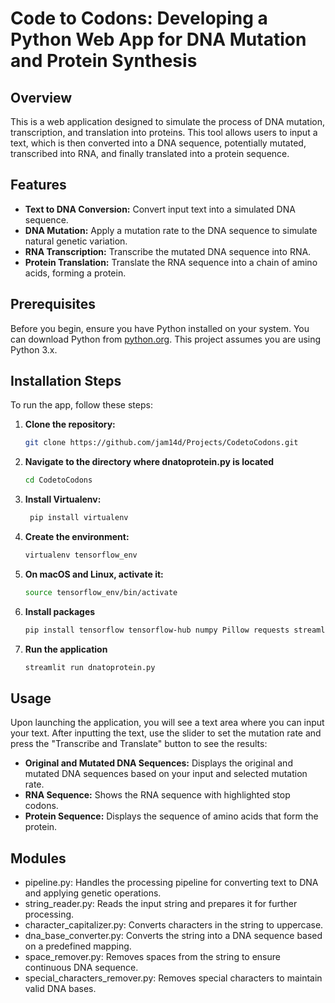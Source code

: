 # Code to Codons: Developing a Python Web App for DNA Mutation and Protein Synthesis

## Overview
This is a web application designed to simulate the process of DNA mutation, transcription, and translation into proteins. This tool allows users to input a text, which is then converted into a DNA sequence, potentially mutated, transcribed into RNA, and finally translated into a protein sequence.

## Features
- **Text to DNA Conversion:** Convert input text into a simulated DNA sequence.
- **DNA Mutation:** Apply a mutation rate to the DNA sequence to simulate natural genetic variation.
- **RNA Transcription:** Transcribe the mutated DNA sequence into RNA.
- **Protein Translation:** Translate the RNA sequence into a chain of amino acids, forming a protein.

## Prerequisites
Before you begin, ensure you have Python installed on your system. You can download Python from [python.org](https://www.python.org/downloads/). This project assumes you are using Python 3.x.

## Installation Steps
To run the app, follow these steps:

1. **Clone the repository:**
   ```bash
   git clone https://github.com/jam14d/Projects/CodetoCodons.git
   
2. **Navigate to the directory where dnatoprotein.py is located**
   ```bash
   cd CodetoCodons

3. **Install Virtualenv:**
   ```bash 
    pip install virtualenv

4. **Create the environment:**
    ```bash 
    virtualenv tensorflow_env

5. **On macOS and Linux, activate it:**
    ```bash 
    source tensorflow_env/bin/activate

6.  **Install packages**
    ```bash 
    pip install tensorflow tensorflow-hub numpy Pillow requests streamlit

7. **Run the application** 
    ```bash 
    streamlit run dnatoprotein.py

## Usage
Upon launching the application, you will see a text area where you can input your text. After inputting the text, use the slider to set the mutation rate and press the "Transcribe and Translate" button to see the results:

- **Original and Mutated DNA Sequences:** Displays the original and mutated DNA sequences based on your input and selected mutation rate.
- **RNA Sequence:** Shows the RNA sequence with highlighted stop codons.
- **Protein Sequence:** Displays the sequence of amino acids that form the protein.

## Modules
- pipeline.py: Handles the processing pipeline for converting text to DNA and applying genetic operations.
- string_reader.py: Reads the input string and prepares it for further processing.
- character_capitalizer.py: Converts characters in the string to uppercase.
- dna_base_converter.py: Converts the string into a DNA sequence based on a predefined mapping.
- space_remover.py: Removes spaces from the string to ensure continuous DNA sequence.
- special_characters_remover.py: Removes special characters to maintain valid DNA bases.
